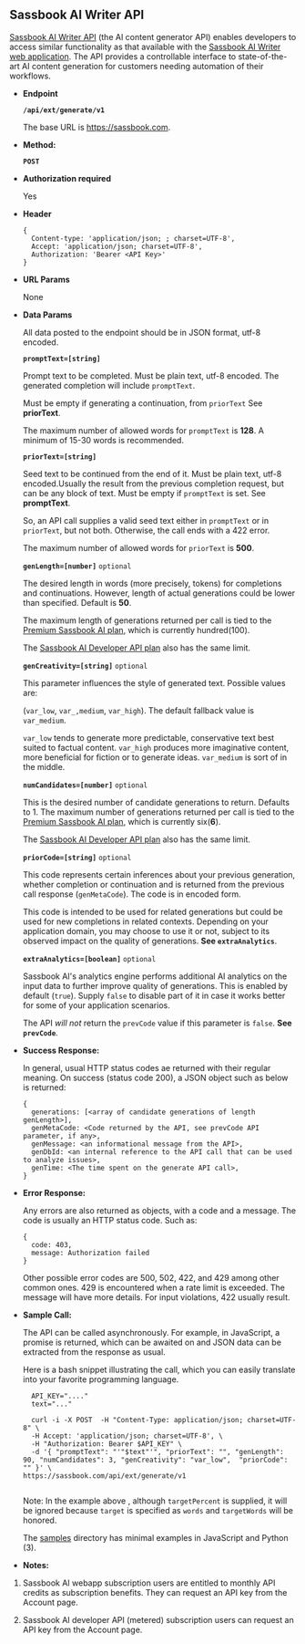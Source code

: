 **Sassbook AI Writer API**
----
[Sassbook AI Writer API](https://sassbook.com/developer-api
"Sassbook AI Content Generator API is the most advanced API for automatic text generation using modern AI.") (the AI content generator API) enables developers to access
  similar functionality as that available with the [Sassbook AI Writer web application](https://sassbook.com/ai-writer "AI text content generator for rapid content generation using modern AI"). The API provides a controllable interface to state-of-the-art AI content generation for customers needing automation of their workflows.
  
* **Endpoint**

  __`/api/ext/generate/v1`__
  
  The base URL is https://sassbook.com.

* **Method:**
  
  
  __`POST`__
  
*  **Authorization required**  

  
   Yes
  
*  **Header**
  
    ```
    {
      Content-type: 'application/json; ; charset=UTF-8',
      Accept: 'application/json; charset=UTF-8',
      Authorization: 'Bearer <API Key>'
    }
    ```

*  **URL Params**

    None


* **Data Params**

  
    All data posted to the endpoint should be in JSON format, utf-8 encoded.
    
    
    
    __`promptText=[string]`__
    
    Prompt text to be completed. Must be plain text,  utf-8 encoded. The
    generated completion will include `promptText`.
    
    Must be empty if generating a continuation, from `priorText` See **priorText**.

    The maximum number of allowed words for `promptText` is **128**. A minimum of 15-30 words is
    recommended.
    
    __`priorText=[string]`__
    
    Seed text to be continued from the end of it. Must be plain text, utf-8
    encoded.Usually the result from the previous completion request, but can
    be any block of text. Must be empty if `promptText` is set. See
    **promptText**.

    So, an API call supplies a valid seed text either in `promptText` or in 
    `priorText`, but not both. Otherwise, the call ends with a 422 error.

    The maximum number of allowed words for `priorText` is **500**.
  
    __`genLength=[number]`__ `optional`

    The desired length in words (more precisely, tokens) for completions and
    continuations. However, length of actual generations could be lower than
    specified. Default is **50**.

    The maximum length of generations returned per call is tied to the
    [Premium Sassbook AI plan](https://sassbook.com/pricing 
    "AI content generator and AI text summary generator subscription plans"),
    which is currently hundred(100).
 
    The [Sassbook AI Developer API plan](https://sassbook.com/developer-api
    "AI text content generator and AI text summarizer developer API plan") also has the same limit. 
    
    __`genCreativity=[string]`__ `optional`
        
    This parameter influences the style of generated text. Possible values are:

    (`var_low`, `var_,medium`, `var_high`). The default fallback value is `var_medium`.
    
    `var_low` tends to generate more predictable, conservative text best suited to
    factual content. `var_high` produces more imaginative content, more beneficial
    for fiction or to generate ideas. `var_medium` is sort of in the middle.
    
    __`numCandidates=[number]`__ `optional`
        
    This is the desired number of candidate generations to return. Defaults
    to 1. The maximum number of generations returned per call is tied to the
    [Premium Sassbook AI plan](https://sassbook.com/pricing 
    "AI content generator and AI text summarizer subscription plans"), which
    is currently six(**6**).
 
    The [Sassbook AI Developer API plan](https://sassbook.com/developer-api
    "AI content generator and AI text summarizer developer API plan") also
    has the same limit. 
    
    __`priorCode=[string]`__ `optional`

    This code represents certain inferences about your previous generation,
    whether completion or continuation and is returned from the previous call
    response (`genMetaCode`). The code is in encoded form.

    This code is intended to be used for related generations but could be used
    for new completions in related contexts. Depending on your application
    domain, you may choose to use it or not, subject to its observed impact on
    the quality of generations. **See `extraAnalytics`**.

    __`extraAnalytics=[boolean]`__ `optional`

    Sassbook AI's analytics engine performs additional AI analytics on the input
     data to further improve quality of generations. This is enabled by default
    (`true`). Supply `false` to disable part of it in case it works better for
    some of your application scenarios.

    The API _will not_ return the `prevCode` value if this parameter is
    `false`. **See `prevCode`**.

* **Success Response:**
  
  In general, usual HTTP status codes ae returned with their regular meaning. On success
  (status code 200), a JSON object such as below is returned:
  
    ```
    {
      generations: [<array of candidate generations of length genLength>],
      genMetaCode: <Code returned by the API, see prevCode API parameter, if any>,
      genMessage: <an informational message from the API>,
      genDbId: <an internal reference to the API call that can be used to analyze issues>,
      genTime: <The time spent on the generate API call>,
    }
    ```
 
* **Error Response:**

  Any errors are also returned as objects, with a code and a message. The code is usually
  an HTTP status code. Such as:
  
  ```
  {
    code: 403,
    message: Authorization failed
  }
  ```
    
    Other possible error codes are 500, 502, 422, and 429 among other common
    ones. 429 is encountered when a rate limit is exceeded. The message will
    have more details. For input violations, 422 usually result.

* **Sample Call:**

  The API can be called asynchronously. For example, in JavaScript, a promise is returned, which can be awaited on and JSON data can be extracted from the response as usual.
  
  Here is a bash snippet illustrating the call, which you can easily translate into your favorite programming language.
  
  ```
    API_KEY="...."
    text="..."
    
    curl -i -X POST  -H "Content-Type: application/json; charset=UTF-8" \
    -H Accept: 'application/json; charset=UTF-8', \
    -H "Authorization: Bearer $API_KEY" \
    -d '{ "promptText": "'"$text"'", "priorText": "", "genLength": 90, "numCandidates": 3, "genCreativity": "var_low",  "priorCode": "" }' \
  https://sassbook.com/api/ext/generate/v1
   
    ```
    Note: In the example above , although `targetPercent` is supplied, it will be ignored because
    `target` is specified as `words` and `targetWords` will be honored.
    
    The [samples](./samples) directory has minimal examples in JavaScript and Python (3).
    
* **Notes:**

1. Sassbook AI webapp subscription users are entitled to monthly API credits as subscription benefits. They can request an API key from the Account page.

2. Sassbook AI developer API (metered) subscription users can request an API key from the Account page.
